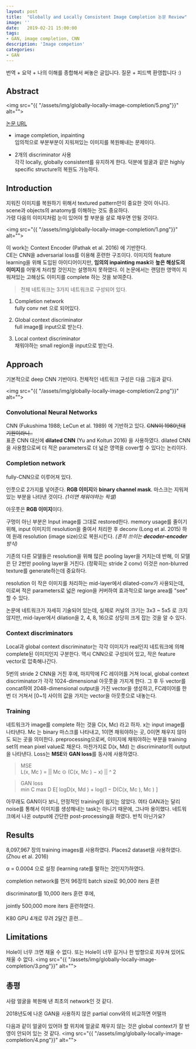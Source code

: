 ```yaml
---
layout: post
title:  "Globally and Locally Consistent Image Completion 논문 Review"
image: ''
date:   2019-02-21 15:00:00
tags:
- GAN, image completion, CNN
description: 'Image competion'
categories:
- GAN
---
```



번역 + 요약 + 나의 이해를 종합해서 써놓은 글입니다. 질문 + 피드백 환영합니다 :)

## Abstract

<img src="{{ "/assets/img/globally-locally-image-completion/5.png"}}" alt="">

<p class="music-read"><a href="https://dl.acm.org/citation.cfm?id=3073659">논문 URL</a></p>

- image completion, inpainting<br/>
임의적으로 부분부분이 지워져있는 이미지를 복원해내는 문제이다.

- 2개의 discriminator 사용<br/>
각각 locally, globally consistent를 유지하게 한다.
덕분에 얼굴과 같은 highly specific structure의 복원도 가능하다.

## Introduction
 지워진 이미지를 복원하기 위해서 textured pattern만이 중요한 것이 아니다.<br/>
scene과 objects의 anatomy를 이해하는 것도 중요하다. <br/>
가령 다음의 이미지처럼 눈이 있어야 할 부분을 살로 채우면 안될 것이다.

<img src="{{ "/assets/img/globally-locally-image-completion/1.png"}}" alt="">

 이 work는 Context Encoder (Pathak et al. 2016) 에 기반한다. <br/>
CE는 CNN을 adversarial loss를 이용해 훈련한 구조이다. 이미지의 feature learning을 위해 도입된 아이디어이지만, **임의의 inpainting mask**와 **높은 해상도의 이미지**를 어떻게 처리할 것인지는 설명하지 못하였다. 이 논문에서는 랜덤한 영역이 지워져있는 고해상도 이미지를 complete 하는 것을 보여준다.

> 전체 네트워크는 3가지 네트워크로 구성되어 있다.

1. Completion network <br/>
fully conv net 으로 되어있다.

3. Global context discriminator<br/>
full image를 input으로 받는다.

3. Local context discriminator<br/>
채워야하는 small region을 input으로 받는다.

## Approach
 기본적으로 deep CNN 기반이다. 전체적인 네트워크 구성은 다음 그림과 같다.

<img src="{{ "/assets/img/globally-locally-image-completion/2.png"}}" alt="">

### Convolutional Neural Networks
 CNN (Fukushima 1988; LeCun et al. 1989) 에 기반하고 있다. ~~CNN이 1980년대 기원이라니..~~<br/>
표준 CNN 대신에 **dilated CNN** (Yu and Koltun 2016) 을 사용하였다. dilated CNN을 사용함으로써 더 적은 parameters로 더 넓은 영역을 cover할 수 있다는 논리이다. 

### Completion network
 fully-CNN으로 이루어져 있다. 
 
 인풋으로 2가지를 넣어준다. **RGB 이미지**와 **binary channel mask**. 마스크는 지워져있는 부분을 나타낸 것이다. *(1이면 채워야하는 픽셀)* 

 아웃풋은 **RGB 이미지**이다.

 구멍이 아닌 부분은 Input image를 그대로 restored한다. memory usage를 줄이기 위해, input 이미지의 resolution을 줄여서 처리한 후 deconv (Long et al. 2015) 하여 원래 resolution (image size)으로 복원시킨다. *(흔히 쓰이는 **decoder-encoder** 방식)*

 기존의 다른 모델들은 resolution을 위해 많은 pooling layer을 거치는데 반해, 이 모델은 단 2번만 pooling layer을 거친다. (정확히는 stride 2 conv) 이것은 non-blurred texture를 generate하는데 중요하다.

 resolution 이 작은 이미지를 처리하는 mid-layer에서 dilated-conv가 사용되는데, 이로써 적은 parameters로 넓은 region을 커버하여 효과적으로 large area를 "see" 할 수 있다.

 논문에 네트워크가 자세히 기술되어 있는데, 실제로 커널의 크기는 3x3 ~ 5x5 로 크지 않지만, mid-layer에서 dilation을 2, 4, 8, 16으로 상당히 크게 잡는 것을 알 수 있다.

### Context discriminators
 Local과 global context discriminator는 각각 이미지가 real인지 네트워크에 의해 complete된 이미지인지 구분한다. 역시 CNN으로 구성되어 있고, 작은 feature vector로 압축해나간다. 

 5번의 stride 2 CNN을 거친 후에, 마지막에 FC 레이어를 거쳐 local, global context discriminator가 각각 1024-dimensional 아웃풋을 가지게 한다. 그 후 두 vector를 concat하여 2048-dimensional output을 가진 vector을 생성하고, FC레이어를 한 번 더 거쳐서 [0~1] 사이의 값을 가지는 vector을 아웃풋으로 내놓는다.

### Training
네트워크가 image를 complete 하는 것을 C(x, Mc) 라고 하자. x는 input image를 나타낸다. Mc 는 binary 마스크를 나타내고, 1이면 채워야하는 곳, 0이면 채우지 않아도 되는 곳을 의미한다. 
 preprocessing으로써, 이미지에 채워야하는 부분을 training set의 mean pixel value로 채운다. 
마찬가지로 D(x, Md) 는 discriminator의 output을 나타낸다.
Loss는 **MSE**와 **GAN loss**를 동시에 사용하였다.
> MSE<br/>
L(x, Mc ) = || Mc ⊙ (C(x, Mc ) − x) || ^ 2

> GAN loss<br/>
min C max D E[ logD(x, Md ) + log(1 − D(C(x, Mc ), Mc ) ]

 아무래도 GAN이다 보니, 안정적인 training이 쉽지는 않았다. 여타 GAN과는 달리 noise를 통해서 이미지를 생성해내는 task는 아니기 때문에, 그나마 용이했다. 네트워크에서 나온 output에 간단한 post-processing을 하였다. 반칙 아닌가요?

## Results
8,097,967 장의 training images를 사용하였다. Places2 dataset을 사용하였다. (Zhou et al. 2016) 

α = 0.0004 으로 설정 (learning rate를 말하는 것인지?)하였다. 

completion network를 먼저 96장의 batch size로 90,000 iters 훈련

discriminator를 10,000 iters 훈련 후에,

jointly 500,000 more iters 훈련하였다.

K80 GPU 4개로 무려 2달간 훈련... 

## Limitations
Hole이 너무 크면 채울 수 없다. 또는 Hole이 너무 길거나 한 방향으로 치우쳐 있어도 채울 수 없다.
<img src="{{ "/assets/img/globally-locally-image-completion/3.png"}}" alt="">

## 총평
사람 얼굴을 복원해 낸 최초의 network인 것 같다.

 2018년도에 나온 GAN을 사용하지 않은 partial conv와의 비교하면 어떨까

 다음과 같이 얼굴이 있어야 할 위치에 얼굴로 채우지 않는 것은 global context가 잘 반영이 안되어 있는 것 같다.
<img src="{{ "/assets/img/globally-locally-image-completion/4.png"}}" alt="">

